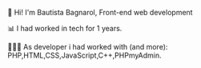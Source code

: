👋 Hi! I'm Bautista Bagnarol, Front-end web development

📊  I had worked in tech for 1 years.

👩🏻‍💻 As developer i had worked with (and more): PHP,HTML,CSS,JavaScript,C++,PHPmyAdmin.
        
